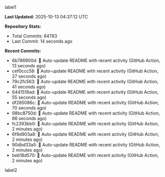 
label1 
<!-- ACTIVITY_START -->
**Last Updated:** 2025-10-13 04:37:12 UTC

**Repository Stats:**
- Total Commits: 84783
- Last Commit: 14 seconds ago

**Recent Commits:**
- 6b786900d: 🤖 Auto-update README with recent activity (GitHub Action, 13 seconds ago)
- cef0ccc58: 🤖 Auto-update README with recent activity (GitHub Action, 27 seconds ago)
- 79c2fc563: 🤖 Auto-update README with recent activity (GitHub Action, 41 seconds ago)
- 6441518ad: 🤖 Auto-update README with recent activity (GitHub Action, 55 seconds ago)
- df285086c: 🤖 Auto-update README with recent activity (GitHub Action, 70 seconds ago)
- 98bc8750d: 🤖 Auto-update README with recent activity (GitHub Action, 86 seconds ago)
- fc2393bb0: 🤖 Auto-update README with recent activity (GitHub Action, 2 minutes ago)
- 6f9d903a8: 🤖 Auto-update README with recent activity (GitHub Action, 2 minutes ago)
- 90dbd33a5: 🤖 Auto-update README with recent activity (GitHub Action, 2 minutes ago)
- beb18d570: 🤖 Auto-update README with recent activity (GitHub Action, 2 minutes ago)
<!-- ACTIVITY_END -->

label2

